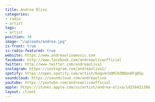 ```yaml
---
title: Andrea Oliva
categories:
- radio
- artist
tags:
- artist
position: 38
image: "/uploads/andrea.jpg"
is-front: true
is-radio-featured: true
website: https://www.andreaolivamusic.com
facebook: http://www.facebook.com/andreaolivaofficial
twitter: http://www.twitter.com/andreaoliva1
instagram: https://instagram.com/andreaoliva1/
spotify: https://open.spotify.com/artist/6oqv4rbOMlOZNOUoDFgBSp
soundcloud: https://soundcloud.com/andreaoliva
youtube: https://youtube.com/andreaolivaofficial
apple: https://itunes.apple.com/us/artist/andrea-oliva/id258421388
layout: client
---
```


